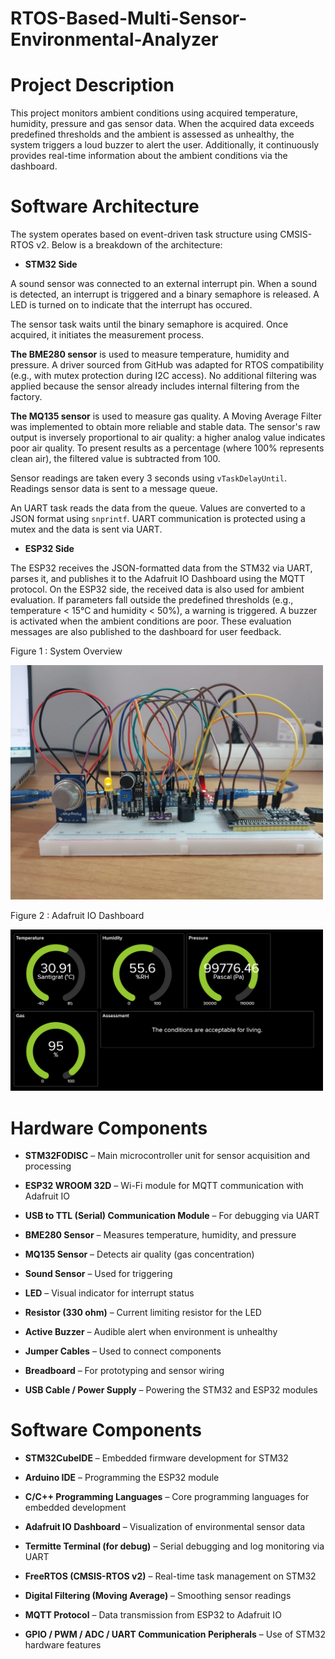 # RTOS-Based-Multi-Sensor-Environmental-Analyzer

# Project Description

This project monitors ambient conditions using acquired temperature, humidity, pressure and gas sensor data. When the acquired data exceeds predefined thresholds and the ambient is assessed as unhealthy, the system triggers a loud buzzer to alert the user. Additionally, it continuously provides real-time information about the ambient conditions via the dashboard.

# Software Architecture

The system operates based on event-driven task structure using CMSIS-RTOS v2. Below is a breakdown of the  architecture:

* __STM32 Side__

A sound sensor was connected to an external interrupt pin. When a sound is detected, an interrupt is triggered and a binary semaphore is released. A LED is turned on to indicate that the interrupt has occured.

The sensor task waits until the binary semaphore is acquired. Once acquired, it initiates the measurement process.

__The BME280 sensor__ is used to measure temperature, humidity and pressure. A driver sourced from GitHub was adapted for RTOS compatibility (e.g., with mutex protection during I2C access). No additional filtering was applied because the sensor already includes internal filtering from the factory.

__The MQ135 sensor__ is used to measure gas quality. A Moving Average Filter was implemented to obtain more reliable and stable data. The sensor's raw output is inversely proportional to air quality: a higher analog value indicates poor air quality. To present results as a percentage (where 100% represents clean air), the filtered value is subtracted from 100.

Sensor readings are taken every 3 seconds using `vTaskDelayUntil`. Readings sensor data is sent to a message queue. 

An UART task reads the data from the queue. Values are converted to a JSON format using `snprintf`. UART communication is protected using a mutex and the data is sent via UART.

* __ESP32 Side__

The ESP32 receives the JSON-formatted data from the STM32 via UART, parses it, and publishes it to the Adafruit IO Dashboard using the MQTT protocol. On the ESP32 side, the received data is also used for ambient evaluation. If parameters fall outside the predefined thresholds (e.g., temperature < 15°C and humidity < 50%), a warning is triggered. A buzzer is activated when the ambient conditions are poor. These evaluation messages are also published to the dashboard for user feedback.

Figure 1 : System Overview

<img src="https://github.com/ssenanb/RTOS-Based-Multi-Sensor-Environmental-Analyzer/blob/main/system_overview.jpeg" alt="System Overview" width="500"/>

Figure 2 : Adafruit IO Dashboard

<img src="https://github.com/ssenanb/RTOS-Based-Multi-Sensor-Environmental-Analyzer/blob/main/dashboard.png" alt="System Overview" width="500"/>

# Hardware Components

* __STM32F0DISC__ – Main microcontroller unit for sensor acquisition and processing

* __ESP32 WROOM 32D__ – Wi-Fi module for MQTT communication with Adafruit IO  

* __USB to TTL (Serial) Communication Module__ – For debugging via UART  

* __BME280 Sensor__ – Measures temperature, humidity, and pressure

* __MQ135 Sensor__ – Detects air quality (gas concentration)  

* __Sound Sensor__ – Used for triggering  
  
* __LED__ – Visual indicator for interrupt status  

* __Resistor (330 ohm)__ – Current limiting resistor for the LED  

* __Active Buzzer__ – Audible alert when environment is unhealthy  

* __Jumper Cables__ – Used to connect components  

* __Breadboard__ – For prototyping and sensor wiring

* __USB Cable / Power Supply__ – Powering the STM32 and ESP32 modules

# Software Components

* __STM32CubeIDE__ – Embedded firmware development for STM32

* __Arduino IDE__ – Programming  the ESP32 module

* __C/C++ Programming Languages__ – Core programming languages for embedded development

* __Adafruit IO Dashboard__ – Visualization of environmental sensor data  

* __Termitte Terminal (for debug)__ – Serial debugging and log monitoring via UART 

* __FreeRTOS (CMSIS-RTOS v2)__ – Real-time task management on STM32

* __Digital Filtering (Moving Average)__ – Smoothing sensor readings 

* __MQTT Protocol__ – Data transmission from ESP32 to Adafruit IO  

* __GPIO / PWM / ADC / UART Communication Peripherals__ – Use of STM32 hardware features




